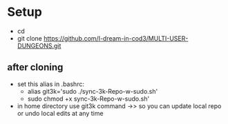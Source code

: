 # Setup
- cd
- git clone https://github.com/I-dream-in-cod3/MULTI-USER-DUNGEONS.git

## after cloning
- set this alias in .bashrc:
  - alias git3k='sudo ./sync-3k-Repo-w-sudo.sh'
  - sudo chmod +x sync-3k-Repo-w-sudo.sh'
- in home directory use git3k command ->> so you can  update local repo or undo local edits at any time
